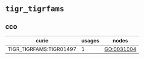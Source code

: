 # `tigr_tigrfams`

## cco

| curie                   |   usages | nodes                                                   |
|-------------------------|----------|---------------------------------------------------------|
| TIGR_TIGRFAMS:TIGR01497 |        1 | [GO:0031004](http://purl.obolibrary.org/obo/GO_0031004) |

